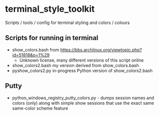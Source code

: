 # terminal_style_toolkit

Scripts / tools / config for terminal styling and colors / colours

## Scripts for running in terminal

  * show_colors.bash from https://bbs.archlinux.org/viewtopic.php?id=51818&p=1%29
      * Unknown license, many different versions of this script online
  * show_colors2.bash my version derived from show_colors.bash
  * pyshow_colors2.py in-progress Python version of show_colors2.bash

## Putty

  * python_windows_registry_putty_colors.py - dumps session names and colors (only)
    along with simple show sessions that use the exact same same-color scheme feature
